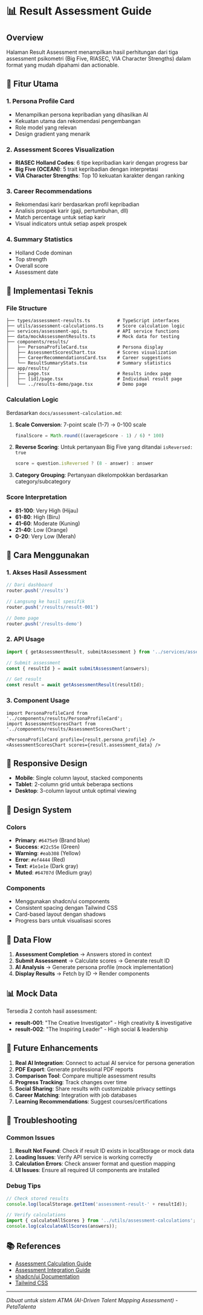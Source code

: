 # 📊 Result Assessment Guide

## Overview
Halaman Result Assessment menampilkan hasil perhitungan dari tiga assessment psikometri (Big Five, RIASEC, VIA Character Strengths) dalam format yang mudah dipahami dan actionable.

## 🎯 Fitur Utama

### 1. **Persona Profile Card**
- Menampilkan persona kepribadian yang dihasilkan AI
- Kekuatan utama dan rekomendasi pengembangan
- Role model yang relevan
- Design gradient yang menarik

### 2. **Assessment Scores Visualization**
- **RIASEC Holland Codes**: 6 tipe kepribadian karir dengan progress bar
- **Big Five (OCEAN)**: 5 trait kepribadian dengan interpretasi
- **VIA Character Strengths**: Top 10 kekuatan karakter dengan ranking

### 3. **Career Recommendations**
- Rekomendasi karir berdasarkan profil kepribadian
- Analisis prospek karir (gaji, pertumbuhan, dll)
- Match percentage untuk setiap karir
- Visual indicators untuk setiap aspek prospek

### 4. **Summary Statistics**
- Holland Code dominan
- Top strength
- Overall score
- Assessment date

## 🔧 Implementasi Teknis

### File Structure
```
├── types/assessment-results.ts          # TypeScript interfaces
├── utils/assessment-calculations.ts     # Score calculation logic
├── services/assessment-api.ts           # API service functions
├── data/mockAssessmentResults.ts        # Mock data for testing
├── components/results/
│   ├── PersonaProfileCard.tsx           # Persona display
│   ├── AssessmentScoresChart.tsx        # Scores visualization
│   ├── CareerRecommendationsCard.tsx    # Career suggestions
│   └── ResultSummaryStats.tsx           # Summary statistics
├── app/results/
│   ├── page.tsx                         # Results index page
│   ├── [id]/page.tsx                    # Individual result page
│   └── ../results-demo/page.tsx         # Demo page
```

### Calculation Logic
Berdasarkan `docs/assessment-calculation.md`:

1. **Scale Conversion**: 7-point scale (1-7) → 0-100 scale
   ```javascript
   finalScore = Math.round(((averageScore - 1) / 6) * 100)
   ```

2. **Reverse Scoring**: Untuk pertanyaan Big Five yang ditandai `isReversed: true`
   ```javascript
   score = question.isReversed ? (8 - answer) : answer
   ```

3. **Category Grouping**: Pertanyaan dikelompokkan berdasarkan category/subcategory

### Score Interpretation
- **81-100**: Very High (Hijau)
- **61-80**: High (Biru)
- **41-60**: Moderate (Kuning)
- **21-40**: Low (Orange)
- **0-20**: Very Low (Merah)

## 🚀 Cara Menggunakan

### 1. Akses Hasil Assessment
```typescript
// Dari dashboard
router.push('/results')

// Langsung ke hasil spesifik
router.push('/results/result-001')

// Demo page
router.push('/results-demo')
```

### 2. API Usage
```typescript
import { getAssessmentResult, submitAssessment } from '../services/assessment-api';

// Submit assessment
const { resultId } = await submitAssessment(answers);

// Get result
const result = await getAssessmentResult(resultId);
```

### 3. Component Usage
```tsx
import PersonaProfileCard from '../components/results/PersonaProfileCard';
import AssessmentScoresChart from '../components/results/AssessmentScoresChart';

<PersonaProfileCard profile={result.persona_profile} />
<AssessmentScoresChart scores={result.assessment_data} />
```

## 📱 Responsive Design

- **Mobile**: Single column layout, stacked components
- **Tablet**: 2-column grid untuk beberapa sections
- **Desktop**: 3-column layout untuk optimal viewing

## 🎨 Design System

### Colors
- **Primary**: `#6475e9` (Brand blue)
- **Success**: `#22c55e` (Green)
- **Warning**: `#eab308` (Yellow)
- **Error**: `#ef4444` (Red)
- **Text**: `#1e1e1e` (Dark gray)
- **Muted**: `#64707d` (Medium gray)

### Components
- Menggunakan shadcn/ui components
- Consistent spacing dengan Tailwind CSS
- Card-based layout dengan shadows
- Progress bars untuk visualisasi scores

## 🔄 Data Flow

1. **Assessment Completion** → Answers stored in context
2. **Submit Assessment** → Calculate scores → Generate result ID
3. **AI Analysis** → Generate persona profile (mock implementation)
4. **Display Results** → Fetch by ID → Render components

## 📊 Mock Data

Tersedia 2 contoh hasil assessment:
- **result-001**: "The Creative Investigator" - High creativity & investigative
- **result-002**: "The Inspiring Leader" - High social & leadership

## 🔮 Future Enhancements

1. **Real AI Integration**: Connect to actual AI service for persona generation
2. **PDF Export**: Generate professional PDF reports
3. **Comparison Tool**: Compare multiple assessment results
4. **Progress Tracking**: Track changes over time
5. **Social Sharing**: Share results with customizable privacy settings
6. **Career Matching**: Integration with job databases
7. **Learning Recommendations**: Suggest courses/certifications

## 🐛 Troubleshooting

### Common Issues

1. **Result Not Found**: Check if result ID exists in localStorage or mock data
2. **Loading Issues**: Verify API service is working correctly
3. **Calculation Errors**: Check answer format and question mapping
4. **UI Issues**: Ensure all required UI components are installed

### Debug Tips
```javascript
// Check stored results
console.log(localStorage.getItem('assessment-result-' + resultId));

// Verify calculations
import { calculateAllScores } from '../utils/assessment-calculations';
console.log(calculateAllScores(answers));
```

## 📚 References

- [Assessment Calculation Guide](./assessment-calculation.md)
- [Assessment Integration Guide](./ASSESSMENT_INTEGRATION_GUIDE.md)
- [shadcn/ui Documentation](https://ui.shadcn.com/)
- [Tailwind CSS](https://tailwindcss.com/)

---

*Dibuat untuk sistem ATMA (AI-Driven Talent Mapping Assessment) - PetaTalenta*

